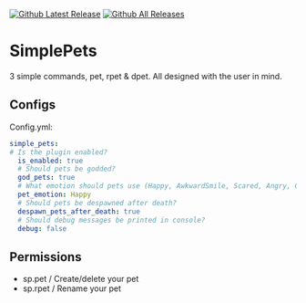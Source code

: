 [![Github Latest Release](https://img.shields.io/github/v/release/chillguy-leo/SimplePets)]() 
[![Github All Releases](https://img.shields.io/github/downloads/chillguy-leo/SimplePets/total.svg)]() 
# SimplePets
3 simple commands, pet, rpet & dpet. All designed with the user in mind.

## Configs
Config.yml:
```yaml
simple_pets:
# Is the plugin enabled?
  is_enabled: true
  # Should pets be godded?
  god_pets: true
  # What emotion should pets use (Happy, AwkwardSmile, Scared, Angry, Chad, Ogre, Neutral)?
  pet_emotion: Happy
  # Should pets be despawned after death?
  despawn_pets_after_death: true
  # Should debug messages be printed in console?
  debug: false
```

## Permissions
- sp.pet / Create/delete your pet
- sp.rpet / Rename your pet


